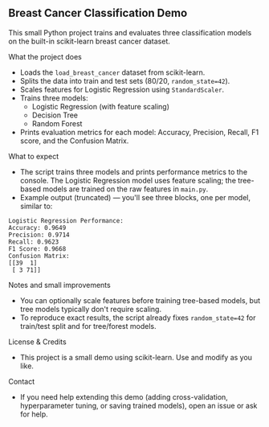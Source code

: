 ## Breast Cancer Classification Demo

This small Python project trains and evaluates three classification models on the built-in scikit-learn breast cancer dataset.

What the project does
- Loads the `load_breast_cancer` dataset from scikit-learn.
- Splits the data into train and test sets (80/20, `random_state=42`).
- Scales features for Logistic Regression using `StandardScaler`.
- Trains three models:
  - Logistic Regression (with feature scaling)
  - Decision Tree
  - Random Forest
- Prints evaluation metrics for each model: Accuracy, Precision, Recall, F1 score, and the Confusion Matrix.

What to expect
- The script trains three models and prints performance metrics to the console. The Logistic Regression model uses feature scaling; the tree-based models are trained on the raw features in `main.py`.
- Example output (truncated) — you'll see three blocks, one per model, similar to:

```
Logistic Regression Performance:
Accuracy: 0.9649
Precision: 0.9714
Recall: 0.9623
F1 Score: 0.9668
Confusion Matrix:
[[39  1]
 [ 3 71]]
```

Notes and small improvements
- You can optionally scale features before training tree-based models, but tree models typically don't require scaling.
- To reproduce exact results, the script already fixes `random_state=42` for train/test split and for tree/forest models.

License & Credits
- This project is a small demo using scikit-learn. Use and modify as you like.

Contact
- If you need help extending this demo (adding cross-validation, hyperparameter tuning, or saving trained models), open an issue or ask for help.

